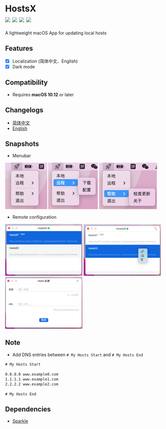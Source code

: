 <h1>
HostsX</br>
<a href="https://github.com/ZzzM/HostsX/releases/latest"><img src="https://img.shields.io/github/v/release/ZzzM/HostsX"></a>
<a href="https://github.com/ZzzM/HostsX/releases/latest"><img src="https://img.shields.io/github/release-date/ZzzM/HostsX"></a>
<a href="https://raw.githubusercontent.com/ZzzM/HostsX/master/LICENSE"><img src="https://img.shields.io/github/license/ZzzM/HostsX"></a>
<a href="https://zzzm.github.io/2020/02/24/hostsx/">
<img src="https://img.shields.io/badge/docs-%E4%B8%AD%E6%96%87-red">
</a>
</h1>

A lightweight macOS App for updating local hosts

## Features
- [x] Localization (简体中文、English)
- [x] Dark mode

## Compatibility
- Requires **macOS 10.12** or later

## Changelogs
- [简体中文](CHANGELOG_SC.md)
- [English](CHANGELOG.md)

## Snapshots
- Menubar

<img src="assets/m1.png" height=150> <img src="assets/m2.png" height=150>  <img src="assets/m3.png" height=150>
  
- Remote configuration
 
<img src="assets/r1.png" width=250> <img src="assets/r2.png" width=250>
<img src="assets/r3.png" width=250>

## Note
- Add DNS entries between `# My Hosts Start` and `# My Hosts End`
```
# My Hosts Start

0.0.0.0 www.example0.com
1.1.1.1 www.example1.com
2.2.2.2 www.example2.com

# My Hosts End
```

## Dependencies
- [Sparkle](https://github.com/sparkle-project/Sparkle)

